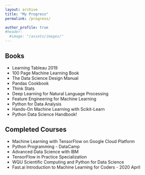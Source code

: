 ```yaml
---
layout: archive
title: "My Progress"
permalink: /progress/

author_profile: true
#header:
  #image: "/assets/images/"
---
```


## Books
 - Learning Tableau 2019
 - 100 Page Machine Learning Book
 - The Data Science Design Manual
 - Pandas Cookbook
 - Think Stats
 - Deep Learning for Natural Language Processing
 - Feature Engineering for Machine Learning
 - Python for Data Analysis
 - Hands-On Machine Learning with Scikit-Learn
 - Python Data Science Handbook! 


## Completed Courses
 - Machine Learning with TensorFlow on Google Cloud Platform 
 - Python Programming - DataCamp 
 - Advanced Data Science with IBM 
 - TensorFlow in Practice Specialization 
 - WQU Scientific Computing and Python for Data Science 
 - Fast.ai Introduction to Machine Learning for Coders - 2020 April
